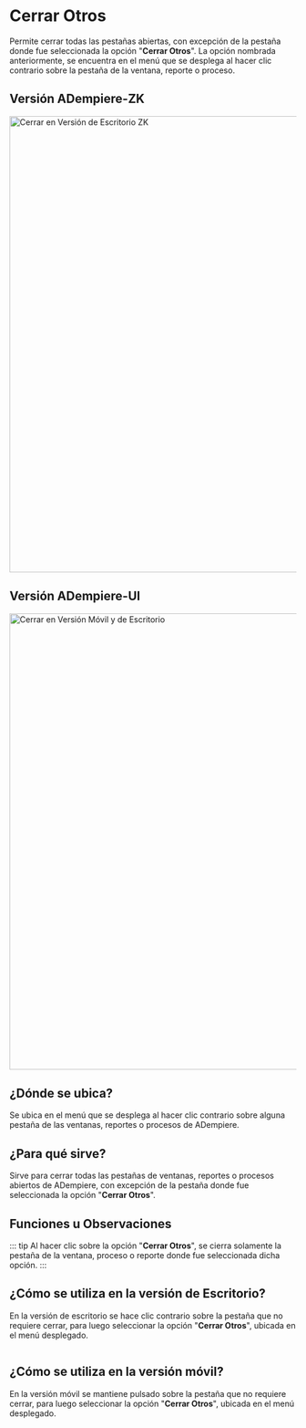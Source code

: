 # Cerrar Otros

Permite cerrar todas las pestañas abiertas, con excepción de la pestaña donde fue seleccionada la opción "**Cerrar Otros**". La opción nombrada anteriormente, se encuentra en el menú que se desplega al hacer clic contrario sobre la pestaña de la ventana, reporte o proceso.

## Versión ADempiere-ZK

<img :src="$withBase('/images/components/close-other-tabs/zk-desktop-version-close-other-tabs.png')" alt="Cerrar en Versión de Escritorio ZK" width="800px">

## Versión ADempiere-UI

<img :src="$withBase('/images/components/close-other-tabs/ui-desktop-version-close-other-tabs.png')" alt="Cerrar en Versión Móvil y de Escritorio" width="800px">

## ¿Dónde se ubica?

Se ubica en el menú que se desplega al hacer clic contrario sobre alguna pestaña de las ventanas, reportes o procesos de ADempiere.

## ¿Para qué sirve?

Sirve para cerrar todas las pestañas de ventanas, reportes o procesos abiertos de ADempiere, con excepción de la pestaña donde fue seleccionada la opción "**Cerrar Otros**".

## Funciones u Observaciones

::: tip
Al hacer clic sobre la opción "**Cerrar Otros**", se cierra solamente la pestaña de la ventana, proceso o reporte donde fue seleccionada dicha opción.
:::

## ¿Cómo se utiliza en la versión de Escritorio?

En la versión de escritorio se hace clic contrario sobre la pestaña que no requiere cerrar, para luego seleccionar la opción "**Cerrar Otros**", ubicada en el menú desplegado.

<img :src="$withBase('/images/components/close-other-tabs/how-to-use-it-in-the-desktop-version.gif')" />

## ¿Cómo se utiliza en la versión móvil?

En la versión móvil se mantiene pulsado sobre la pestaña que no requiere cerrar, para luego seleccionar la opción "**Cerrar Otros**", ubicada en el menú desplegado.

<img :src="$withBase('/images/components/close-other-tabs/how-to-use-it-in-the-mobile-version.gif')" />
